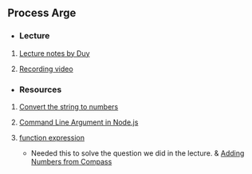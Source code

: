## Process Arge

* ### Lecture

1. [Lecture notes by Duy](https://github.com/Lala0419/lhl-lectures/blob/master/flex-eve-2023-03-20/m01w01/sum.js)

3. [Recording video](https://vimeo.com/811638920/db20c49f8a)



* ### Resources

1. [Convert the string to numbers](https://developer.mozilla.org/en-US/docs/Web/JavaScript/Reference/Global_Objects/Number#Convert_numeric_strings_to_numbers)

1. [Command Line Argument in Node.js](https://stackabuse.com/command-line-arguments-in-node-js/)

3. [function expression](https://developer.mozilla.org/en-US/docs/Web/JavaScript/Reference/Operators/function)
   * Needed this to solve the question we did in the lecture. & [Adding Numbers from Compass](https://flex-web.compass.lighthouselabs.ca/workbooks/flex-m01w1/activities/147?journey_step=29)